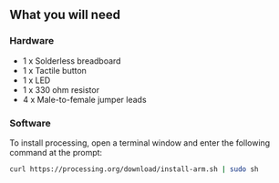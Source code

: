 ## What you will need

### Hardware

* 1 x Solderless breadboard
* 1 x Tactile button
* 1 x LED
* 1 x 330 ohm resistor
* 4 x Male-to-female jumper leads

### Software
To install processing, open a terminal window and enter the following command at the prompt:

```bash
curl https://processing.org/download/install-arm.sh | sudo sh
```
